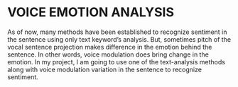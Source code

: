 <h1>VOICE EMOTION ANALYSIS</h1>


As of now, many methods have been established to recognize sentiment in the sentence using only text keyword’s analysis. But, sometimes pitch of the vocal sentence projection makes difference in the emotion behind the sentence. In other words, voice modulation does bring change in the emotion.
In my project, I am going to use one of the text-analysis methods along with voice modulation variation in the sentence to recognize sentiment.
